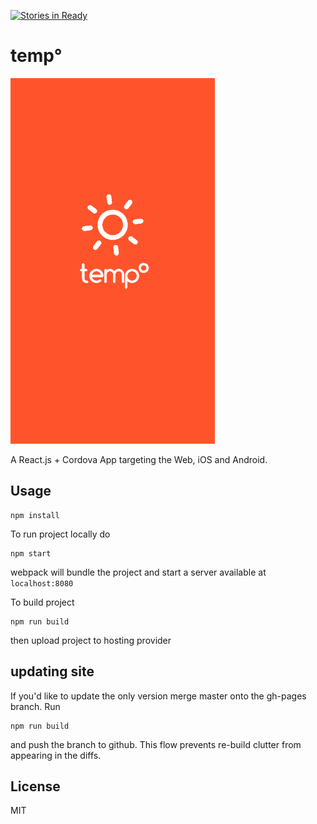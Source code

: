 [![Stories in Ready](https://badge.waffle.io/r3dm/temp.png?label=ready&title=Ready)](https://waffle.io/r3dm/temp)

# temp°
![Gif demo](TempDemo.gif)

A React.js + Cordova App targeting the Web, iOS and Android.

## Usage

    npm install

To run project locally do

    npm start

webpack will bundle the project and start a server available at `localhost:8080`

To build project

    npm run build

then upload project to hosting provider

## updating site
If you'd like to update the only version merge master onto the gh-pages branch.
Run

    npm run build

and push the branch to github. This flow prevents re-build clutter from
appearing in the diffs.

## License

MIT
